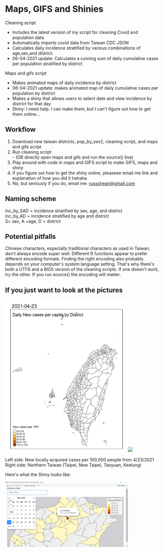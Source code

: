 # Maps, GIFS and Shinies

Cleaning script
 - Includes the latest version of my script for cleaning Covid and population data
 - Automatically imports covid data from Taiwan CDC JSON
 - Calculates daily incidence stratified by various combinations of age,sex,and district.    
 - 06-04-2021 update: Calculates a running sum of daily cumulative cases per population stratified by district

Maps and gifs script
- Makes animated maps of daily incidence by district
- 06-04-2021 update: makes animated map of daily cumulative cases per population by district
- Makes a shiny that allows users to select date and view incidence by district for that day
 - Shiny: I need help. I can make them, but I can't figure out how to get them online...

## Workflow

1. Download new taiwan districts, pop_by_sex2, cleaning script, and maps and gifs script
2. Run cleaning script    
       - (OR directly open maps and gifs and run the source() line)
3. Play around with code in maps and GIFS script to make GIFS, maps and shiny
4. If you figure out how to get the shiny online, pleaseee email me link and explanation of how you did it hahaha
5. No, but seriously if you do, email me: russshean@gmail.com 

## Naming scheme
inc_by_SAD = incidence stratified by sex, age, and district   
inc_by_AD  = incidence stratified by age and district   
S= sex, A =age, D = district   

## Potential pitfalls
Chinese characters, especially traditional characters as used in Taiwan, don't always encode super well. Different R functions appear to prefer different encoding formats. Finding the right encoding also probably depends on your computer's system language setting. That's why there's both a UTF8 and a BIG5 version of the cleaning scripts. If one doesn't work, try the other.
If you run source() the encoding will matter. 

## If you just want to look at the pictures

<img src="https://github.com/Russell-Shean/Covid_SHINY_MAP/raw/main/quanguo_inc.gif" width="400" height="auto" /><img src="https://github.com/Russell-Shean/Taiwancovid/raw/main/beibu_inc.gif" width="400" height=auto />

Left side: New locally acquired cases per 100,000 people from 4/23/2021    
Right side: Northern Taiwan (Taipei, New Taipei, Taoyuan, Keelung)   
   
      
         
         


Here's what the Shiny looks like:    

<img src="https://github.com/Russell-Shean/Covid_SHINY_MAP/blob/main/192618317_223019976297967_895173108556869321_n.png" width="400" height=auto />



